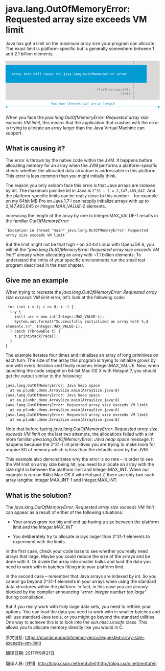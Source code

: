 # java.lang.OutOfMemoryError: **Requested array size exceeds VM limit**

Java has got a limit on the maximum array size your program can allocate. The exact limit is platform-specific but is generally somewhere between 1 and 2.1 billion elements.



![outofmemoryerror](./07_01_array-size-exceeds-vm-limit.png)



When you face the _java.lang.OutOfMemoryError: Requested array size exceeds VM limit_, this means that the application that crashes with the error is trying to allocate an array larger than the Java Virtual Machine can support.

## What is causing it?

The error is thrown by the native code within the JVM. It happens before allocating memory for an array when the JVM performs a platform-specific check: whether the allocated data structure is addressable in this platform. This error is less common than you might initially think.

The reason you only seldom face this error is that Java arrays are indexed by int. The maximum positive int in Java is `2^31 – 1 = 2,147,483,647`. And the platform-specific limits can be really close to this number – for example on my 64bit MB Pro on Java 1.7 I can happily initialize arrays with up to 2,147,483,645 or _Integer.MAX_VALUE-2_ elements.

Increasing the length of the array by one to Integer.MAX_VALUE-1 results in the familiar _OutOfMemoryError_:

```
`Exception in thread "main" java.lang.OutOfMemoryError: Requested array size exceeds VM limit`
```

But the limit might not be that high – on 32-bit Linux with OpenJDK 6, you will hit the “_java.lang.OutOfMemoryError: Requested array size exceeds VM limit_” already when allocating an array with ~1.1 billion elements. To understand the limits of your specific environments run the small test program described in the next chapter.


## Give me an example

When trying to recreate the _java.lang.OutOfMemoryError: Requested array size exceeds VM limit_ error, let’s look at the following code:

```
 for (int i = 3; i >= 0; i--) {
  try {
    int[] arr = new int[Integer.MAX_VALUE-i];
    System.out.format("Successfully initialized an array with %,d elements.\n", Integer.MAX_VALUE-i);
  } catch (Throwable t) {
    t.printStackTrace();
  }
} 
```

The example iterates four times and initializes an array of long primitives on each turn. The size of the array this program is trying to initialize grows by one with every iteration and finally reaches Integer.MAX_VALUE. Now, when launching the code snippet on 64-bit Mac OS X with Hotspot 7, you should get the output similar to the following:

```
java.lang.OutOfMemoryError: Java heap space
  at eu.plumbr.demo.ArraySize.main(ArraySize.java:8)
java.lang.OutOfMemoryError: Java heap space
  at eu.plumbr.demo.ArraySize.main(ArraySize.java:8)
java.lang.OutOfMemoryError: Requested array size exceeds VM limit
  at eu.plumbr.demo.ArraySize.main(ArraySize.java:8)
java.lang.OutOfMemoryError: Requested array size exceeds VM limit
  at eu.plumbr.demo.ArraySize.main(ArraySize.java:8)
```

Note that before facing _java.lang.OutOfMemoryError: Requested array size exceeds VM limit_ on the last two attempts, the allocations failed with a lot more familiar _java.lang.OutOfMemoryError: Java heap space_ message. It happens because the 2^31-1 int primitives you are trying to make room for require 8G of memory which is less than the defaults used by the JVM.

This example also demonstrates why the error is so rare – in order to see the VM limit on array size being hit, you need to allocate an array with the size right in between the platform limit and Integer.MAX_INT. When our example is run on 64bit Mac OS X with Hotspot 7, there are only two such array lengths: Integer.MAX_INT-1 and Integer.MAX_INT.

## What is the solution?

The _java.lang.OutOfMemoryError: Requested array size exceeds VM limit_ can appear as a result of either of the following situations:

*   Your arrays grow too big and end up having a size between the platform limit and the _Integer.MAX_INT_

*   You deliberately try to allocate arrays larger than 2^31-1 elements to experiment with the limits.

In the first case, check your code base to see whether you really need arrays that large. Maybe you could reduce the size of the arrays and be done with it. Or divide the array into smaller bulks and load the data you need to work with in batches fitting into your platform limit.

In the second case – remember that Java arrays are indexed by int. So you cannot go beyond 2^31-1 elements in your arrays when using the standard data structures within the platform. In fact, in this case you are already blocked by the compiler announcing “_error: integer number too large_” during compilation.

But if you really work with truly large data sets, you need to rethink your options. You can load the data you need to work with in smaller batches and still use standard Java tools, or you might go beyond the standard utilities. One way to achieve this is to look into the _sun.misc.Unsafe_ class. This allows you to allocate memory directly like you would in C.


原文链接: <https://plumbr.eu/outofmemoryerror/requested-array-size-exceeds-vm-limit>

翻译日期: 2017年9月21日

翻译人员: [铁锚: http://blog.csdn.net/renfufei](http://blog.csdn.net/renfufei)

